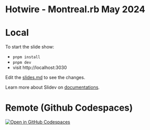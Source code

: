 # Hotwire - Montreal.rb May 2024

# Local
To start the slide show:

- `pnpm install`
- `pnpm dev`
- visit http://localhost:3030

Edit the [slides.md](./slides.md) to see the changes.

Learn more about Slidev on [documentations](https://sli.dev/).

# Remote (Github Codespaces)

[![Open in GitHub Codespaces](https://github.com/codespaces/badge.svg)](https://codespaces.new/helmerdavila/hotwire-slides-montreal-rb)